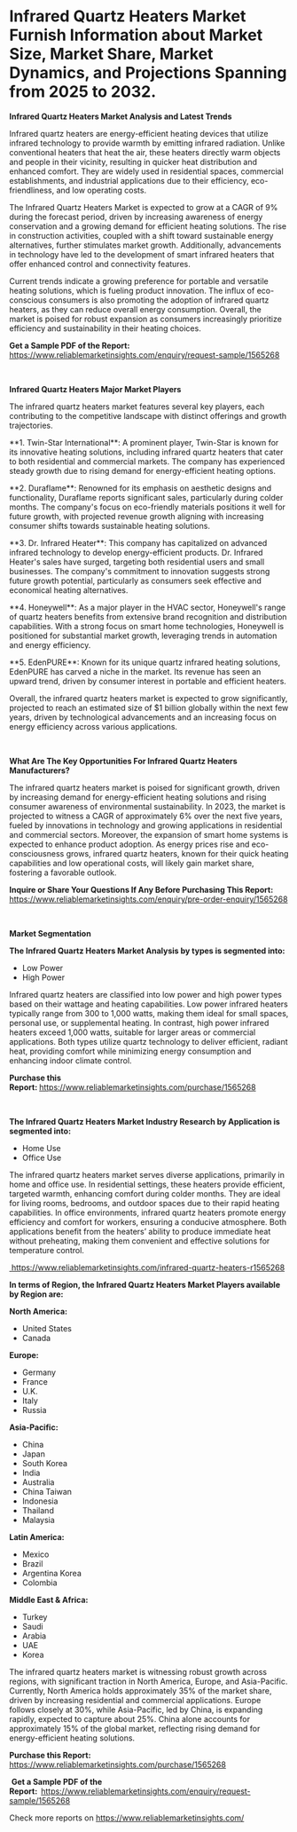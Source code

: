 <p><h1>Infrared Quartz Heaters Market Furnish Information about Market Size, Market Share, Market Dynamics, and Projections Spanning from 2025 to 2032.</h1></p><p><strong>Infrared Quartz Heaters Market Analysis and Latest Trends</strong></p>
<p><p>Infrared quartz heaters are energy-efficient heating devices that utilize infrared technology to provide warmth by emitting infrared radiation. Unlike conventional heaters that heat the air, these heaters directly warm objects and people in their vicinity, resulting in quicker heat distribution and enhanced comfort. They are widely used in residential spaces, commercial establishments, and industrial applications due to their efficiency, eco-friendliness, and low operating costs.</p><p>The Infrared Quartz Heaters Market is expected to grow at a CAGR of 9% during the forecast period, driven by increasing awareness of energy conservation and a growing demand for efficient heating solutions. The rise in construction activities, coupled with a shift toward sustainable energy alternatives, further stimulates market growth. Additionally, advancements in technology have led to the development of smart infrared heaters that offer enhanced control and connectivity features.</p><p>Current trends indicate a growing preference for portable and versatile heating solutions, which is fueling product innovation. The influx of eco-conscious consumers is also promoting the adoption of infrared quartz heaters, as they can reduce overall energy consumption. Overall, the market is poised for robust expansion as consumers increasingly prioritize efficiency and sustainability in their heating choices.</p></p>
<p><strong>Get a Sample PDF of the Report:&nbsp;</strong> <a href="https://www.reliablemarketinsights.com/enquiry/request-sample/1565268?utm_campaign=1937&utm_medium=2&utm_source=Github&utm_content=ia&utm_term=04042025&utm_id=infrared-quartz-heaters">https://www.reliablemarketinsights.com/enquiry/request-sample/1565268</a></p>
<p>&nbsp;</p>
<p><strong>Infrared Quartz Heaters Major Market Players</strong></p>
<p><p>The infrared quartz heaters market features several key players, each contributing to the competitive landscape with distinct offerings and growth trajectories. </p><p>**1. Twin-Star International**: A prominent player, Twin-Star is known for its innovative heating solutions, including infrared quartz heaters that cater to both residential and commercial markets. The company has experienced steady growth due to rising demand for energy-efficient heating options. </p><p>**2. Duraflame**: Renowned for its emphasis on aesthetic designs and functionality, Duraflame reports significant sales, particularly during colder months. The company's focus on eco-friendly materials positions it well for future growth, with projected revenue growth aligning with increasing consumer shifts towards sustainable heating solutions.</p><p>**3. Dr. Infrared Heater**: This company has capitalized on advanced infrared technology to develop energy-efficient products. Dr. Infrared Heater's sales have surged, targeting both residential users and small businesses. The company's commitment to innovation suggests strong future growth potential, particularly as consumers seek effective and economical heating alternatives.</p><p>**4. Honeywell**: As a major player in the HVAC sector, Honeywell's range of quartz heaters benefits from extensive brand recognition and distribution capabilities. With a strong focus on smart home technologies, Honeywell is positioned for substantial market growth, leveraging trends in automation and energy efficiency.</p><p>**5. EdenPURE**: Known for its unique quartz infrared heating solutions, EdenPURE has carved a niche in the market. Its revenue has seen an upward trend, driven by consumer interest in portable and efficient heaters.</p><p>Overall, the infrared quartz heaters market is expected to grow significantly, projected to reach an estimated size of $1 billion globally within the next few years, driven by technological advancements and an increasing focus on energy efficiency across various applications.</p></p>
<p>&nbsp;</p>
<p><strong>What Are The Key Opportunities For Infrared Quartz Heaters Manufacturers?</strong></p>
<p><p>The infrared quartz heaters market is poised for significant growth, driven by increasing demand for energy-efficient heating solutions and rising consumer awareness of environmental sustainability. In 2023, the market is projected to witness a CAGR of approximately 6% over the next five years, fueled by innovations in technology and growing applications in residential and commercial sectors. Moreover, the expansion of smart home systems is expected to enhance product adoption. As energy prices rise and eco-consciousness grows, infrared quartz heaters, known for their quick heating capabilities and low operational costs, will likely gain market share, fostering a favorable outlook.</p></p>
<p><strong>Inquire or Share Your Questions If Any Before Purchasing This Report:</strong> <a href="https://www.reliablemarketinsights.com/enquiry/pre-order-enquiry/1565268?utm_campaign=1937&utm_medium=2&utm_source=Github&utm_content=ia&utm_term=04042025&utm_id=infrared-quartz-heaters">https://www.reliablemarketinsights.com/enquiry/pre-order-enquiry/1565268</a></p>
<p>&nbsp;</p>
<p><strong>Market Segmentation</strong></p>
<p><strong>The Infrared Quartz Heaters Market Analysis by types is segmented into:</strong></p>
<p><ul><li>Low Power</li><li>High Power</li></ul></p>
<p><p>Infrared quartz heaters are classified into low power and high power types based on their wattage and heating capabilities. Low power infrared heaters typically range from 300 to 1,000 watts, making them ideal for small spaces, personal use, or supplemental heating. In contrast, high power infrared heaters exceed 1,000 watts, suitable for larger areas or commercial applications. Both types utilize quartz technology to deliver efficient, radiant heat, providing comfort while minimizing energy consumption and enhancing indoor climate control.</p></p>
<p><strong>Purchase this Report:&nbsp;</strong><a href="https://www.reliablemarketinsights.com/purchase/1565268?utm_campaign=1937&utm_medium=2&utm_source=Github&utm_content=ia&utm_term=04042025&utm_id=infrared-quartz-heaters">https://www.reliablemarketinsights.com/purchase/1565268</a></p>
<p>&nbsp;</p>
<p><strong>The Infrared Quartz Heaters Market Industry Research by Application is segmented into:</strong></p>
<p><ul><li>Home Use</li><li>Office Use</li></ul></p>
<p><p>The infrared quartz heaters market serves diverse applications, primarily in home and office use. In residential settings, these heaters provide efficient, targeted warmth, enhancing comfort during colder months. They are ideal for living rooms, bedrooms, and outdoor spaces due to their rapid heating capabilities. In office environments, infrared quartz heaters promote energy efficiency and comfort for workers, ensuring a conducive atmosphere. Both applications benefit from the heaters’ ability to produce immediate heat without preheating, making them convenient and effective solutions for temperature control.</p></p>
<p><a href="https://www.reliablemarketinsights.com/infrared-quartz-heaters-r1565268?utm_campaign=1937&utm_medium=2&utm_source=Github&utm_content=ia&utm_term=04042025&utm_id=infrared-quartz-heaters">&nbsp;https://www.reliablemarketinsights.com/infrared-quartz-heaters-r1565268</a></p>
<p><strong>In terms of Region, the Infrared Quartz Heaters Market Players available by Region are:</strong></p>
<p>
    <p> <strong> North America: </strong>
        <ul>
            <li>United States</li>
            <li>Canada</li>
        </ul>
        </p> 
    <p> <strong> Europe: </strong>
        <ul>
            <li>Germany</li>
            <li>France</li>
            <li>U.K.</li>
            <li>Italy</li>
            <li>Russia</li>
        </ul>
        </p> 
    <p> <strong> Asia-Pacific: </strong>
        <ul>
            <li>China</li>
            <li>Japan</li>
            <li>South Korea</li>
            <li>India</li>
            <li>Australia</li>
            <li>China Taiwan</li>
            <li>Indonesia</li>
            <li>Thailand</li>
            <li>Malaysia</li>
        </ul>
        </p> 
    <p> <strong> Latin America: </strong>
        <ul>
            <li>Mexico</li>
            <li>Brazil</li>
            <li>Argentina Korea</li>
            <li>Colombia</li>
        </ul>
        </p> 
    <p> <strong> Middle East & Africa: </strong>
        <ul>
            <li>Turkey</li>
            <li>Saudi</li>
            <li>Arabia</li>
            <li>UAE</li>
            <li>Korea</li>
        </ul>
    </p>
    </p>
<p><p>The infrared quartz heaters market is witnessing robust growth across regions, with significant traction in North America, Europe, and Asia-Pacific. Currently, North America holds approximately 35% of the market share, driven by increasing residential and commercial applications. Europe follows closely at 30%, while Asia-Pacific, led by China, is expanding rapidly, expected to capture about 25%. China alone accounts for approximately 15% of the global market, reflecting rising demand for energy-efficient heating solutions.</p></p>
<p><strong>Purchase this Report: </strong><a href="https://www.reliablemarketinsights.com/purchase/1565268?utm_campaign=1937&utm_medium=2&utm_source=Github&utm_content=ia&utm_term=04042025&utm_id=infrared-quartz-heaters">https://www.reliablemarketinsights.com/purchase/1565268</a></p>
<p>&nbsp;<strong>Get a Sample PDF of the Report:&nbsp;&nbsp;</strong><a href="https://www.reliablemarketinsights.com/enquiry/request-sample/1565268?utm_campaign=1937&utm_medium=2&utm_source=Github&utm_content=ia&utm_term=04042025&utm_id=infrared-quartz-heaters">https://www.reliablemarketinsights.com/enquiry/request-sample/1565268</a></p>
<p><strong></strong></p>
<p>Check more reports on <a href="https://www.reliablemarketinsights.com/?utm_campaign=1937&utm_medium=2&utm_source=Github&utm_content=ia&utm_term=04042025&utm_id=infrared-quartz-heaters">https://www.reliablemarketinsights.com/</a></p>